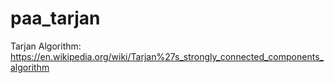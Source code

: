 # paa_tarjan

Tarjan Algorithm: https://en.wikipedia.org/wiki/Tarjan%27s_strongly_connected_components_algorithm
